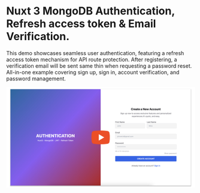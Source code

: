 # Nuxt 3 MongoDB Authentication, Refresh access token & Email Verification.

This demo showcases seamless user authentication, featuring a refresh access token mechanism for API route protection. After registering, a verification email will be sent same thin when requesting a password reset. All-in-one example covering sign up, sign in, account verification, and password management.

[![Video Example](./public//thumbnail.jpg)](https://www.youtube.com/watch?v=y6ulxSMYf40)


